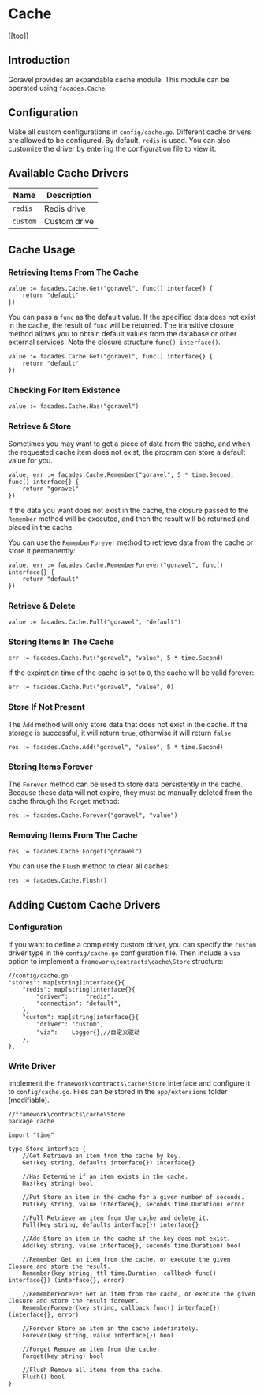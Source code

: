 # Cache

[[toc]]

## Introduction

Goravel provides an expandable cache module. This module can be operated using `facades.Cache`.

## Configuration

Make all custom configurations in `config/cache.go`. Different cache drivers are allowed to be configured. By default, `redis` is used. You can also customize the driver by entering the configuration file to view it.

## Available Cache Drivers

| Name     | Description  |
| -------- | ------------ |
| `redis`  | Redis drive  |
| `custom` | Custom drive |

## Cache Usage

### Retrieving Items From The Cache

```
value := facades.Cache.Get("goravel", func() interface{} {
    return "default"
})
```

You can pass a `func` as the default value. If the specified data does not exist in the cache, the result of `func` will be returned. The transitive closure method allows you to obtain default values from the database or other external services. Note the closure structure `func() interface()`.

```
value := facades.Cache.Get("goravel", func() interface{} {
    return "default"
})
```

### Checking For Item Existence

```
value := facades.Cache.Has("goravel")
```

### Retrieve & Store

Sometimes you may want to get a piece of data from the cache, and when the requested cache item does not exist, the program can store a default value for you.

```
value, err := facades.Cache.Remember("goravel", 5 * time.Second, func() interface{} {
    return "goravel"
})
```

If the data you want does not exist in the cache, the closure passed to the `Remember` method will be executed, and then the result will be returned and placed in the cache.

You can use the `RememberForever` method to retrieve data from the cache or store it permanently:

```
value, err := facades.Cache.RememberForever("goravel", func() interface{} {
    return "default"
})
```

### Retrieve & Delete

```
value := facades.Cache.Pull("goravel", "default")
```

### Storing Items In The Cache

```
err := facades.Cache.Put("goravel", "value", 5 * time.Second)
```

If the expiration time of the cache is set to `0`, the cache will be valid forever:

```
err := facades.Cache.Put("goravel", "value", 0)
```

### Store If Not Present

The `Add` method will only store data that does not exist in the cache. If the storage is successful, it will return `true`, otherwise it will return `false`:

```
res := facades.Cache.Add("goravel", "value", 5 * time.Second)
```

### Storing Items Forever

The `Forever` method can be used to store data persistently in the cache. Because these data will not expire, they must be manually deleted from the cache through the `Forget` method:

```
res := facades.Cache.Forever("goravel", "value")
```

### Removing Items From The Cache

```
res := facades.Cache.Forget("goravel")
```

You can use the `Flush` method to clear all caches:

```
res := facades.Cache.Flush()
```

## Adding Custom Cache Drivers

### Configuration

If you want to define a completely custom driver, you can specify the `custom` driver type in the `config/cache.go` configuration file.
Then include a `via` option to implement a `framework\contracts\cache\Store` structure:

```
//config/cache.go
"stores": map[string]interface{}{
    "redis": map[string]interface{}{
        "driver":     "redis",
        "connection": "default",
    },
    "custom": map[string]interface{}{
        "driver": "custom",
        "via":    Logger{},//自定义驱动
    },
},
```

### Write Driver

Implement the `framework\contracts\cache\Store` interface and configure it to `config/cache.go`. Files can be stored in the `app/extensions` folder (modifiable).

```
//framework\contracts\cache\Store
package cache

import "time"

type Store interface {
    //Get Retrieve an item from the cache by key.
    Get(key string, defaults interface{}) interface{}

    //Has Determine if an item exists in the cache.
    Has(key string) bool

    //Put Store an item in the cache for a given number of seconds.
    Put(key string, value interface{}, seconds time.Duration) error

    //Pull Retrieve an item from the cache and delete it.
    Pull(key string, defaults interface{}) interface{}

    //Add Store an item in the cache if the key does not exist.
    Add(key string, value interface{}, seconds time.Duration) bool

    //Remember Get an item from the cache, or execute the given Closure and store the result.
    Remember(key string, ttl time.Duration, callback func() interface{}) (interface{}, error)

    //RememberForever Get an item from the cache, or execute the given Closure and store the result forever.
    RememberForever(key string, callback func() interface{}) (interface{}, error)

    //Forever Store an item in the cache indefinitely.
    Forever(key string, value interface{}) bool

    //Forget Remove an item from the cache.
    Forget(key string) bool

    //Flush Remove all items from the cache.
    Flush() bool
}
```
